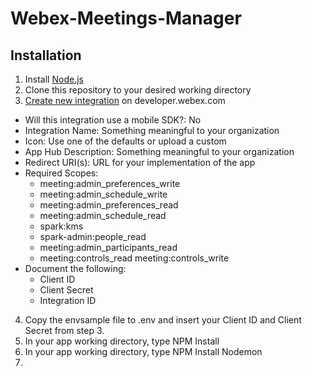 # Webex-Meetings-Manager

## Installation
1. Install [Node.js](https://nodejs.org/en/)
2. Clone this repository to your desired working directory
3. [Create new integration](https://developer.webex.com/my-apps/new/integration) on developer.webex.com
  - Will this integration use a mobile SDK?: No
  - Integration Name: Something meaningful to your organization
  - Icon: Use one of the defaults or upload a custom
  - App Hub Description: Something meaningful to your organization
  - Redirect URI(s): URL for your implementation of the app 
  - Required Scopes:
    - meeting:admin_preferences_write
    - meeting:admin_schedule_write 
    - meeting:admin_preferences_read 
    - meeting:admin_schedule_read 
    - spark:kms 
    - spark-admin:people_read 
    - meeting:admin_participants_read 
    - meeting:controls_read meeting:controls_write
  - Document the following:
    - Client ID
    - Client Secret
    - Integration ID
4. Copy the envsample file to .env and insert your Client ID and Client Secret from step 3.
5. In your app working directory, type NPM Install
6. In your app working directory, type NPM Install Nodemon
7. 
